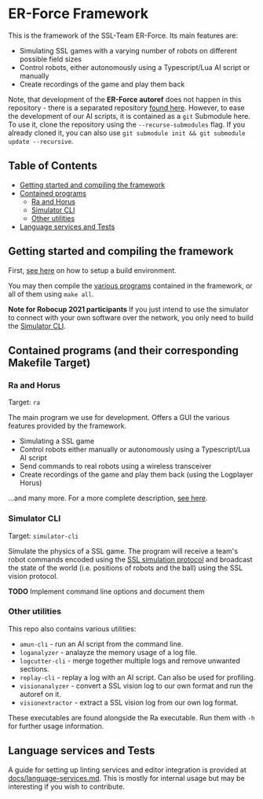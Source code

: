 # ER-Force Framework
This is the framework of the SSL-Team ER-Force. Its main features are:
- Simulating SSL games with a varying number of robots on different possible field sizes
- Control robots, either autonomously using a Typescript/Lua AI script or manually
- Create recordings of the game and play them back

Note, that development of the **ER-Force autoref** does not happen in this
repository - there is a separated repository [found
here](https://github.com/robotics-erlangen/autoref). However, to ease the
development of our AI scripts, it is contained as a `git` Submodule here. To
use it, clone the repository using the `--recurse-submodules` flag. If you
already cloned it, you can also use `git submodule init && git submodule update
--recursive`.

## Table of Contents
- [Getting started and compiling the framework](#getting-started-and-compiling-the-framework)
- [Contained programs](#contained-programs-and-their-corresponding-makefile-target)
  * [Ra and Horus](#ra-and-horus)
  * [Simulator CLI](#simulator-cli)
  * [Other utilities](#other-utilities)
- [Language services and Tests](#language-services-and-tests)


## Getting started and compiling the framework
First, [see here](COMPILE.md) on how to setup a build environment.

You may then compile the [various
programs](#contained-programs-and-their-corresponding-makefile-target)
contained in the framework, or all of them using `make all`.

**Note for Robocup 2021 participants**
If you just intend to use the simulator to connect with your own software over
the network, you only need to build the [Simulator CLI](#simulator-cli).

## Contained programs (and their corresponding Makefile Target)

### Ra and Horus
Target: `ra`

The main program we use for development. Offers a GUI the various features
provided by the framework.
- Simulating a SSL game
- Control robots either manually or autonomously using a Typescript/Lua AI script
- Send commands to real robots using a wireless transceiver
- Create recordings of the game and play them back (using the Logplayer Horus)

...and many more. For a more complete description, [see here](docs/ra.md).

### Simulator CLI
Target: `simulator-cli`

Simulate the physics of a SSL game. The program will receive a team's robot
commands encoded using the [SSL simulation
protocol](https://github.com/RoboCup-SSL/ssl-simulation-protocol) and broadcast
the state of the world (i.e. positions of robots and the ball) using the SSL
vision protocol.

**TODO** Implement command line options and document them


### Other utilities
This repo also contains various utilities:
- `amun-cli` - run an AI script from the command line.
- `loganalyzer` - analayze the memory usage of a log file.
- `logcutter-cli` - merge together multiple logs and remove unwanted sections.
- `replay-cli` - replay a log with an AI script. Can also be used for profiling.
- `visionanalyzer` - convert a SSL vision log to our own format and run the autoref on it.
- `visionextractor` - extract a SSL vision log from our own log format.

These executables are found alongside the Ra executable. Run them with `-h` for further usage information.

## Language services and Tests
A guide for setting up linting services and editor integration is provided at
[docs/language-services.md](docs/language-services.md). This is mostly for
internal usage but may be interesting if you wish to contribute.
